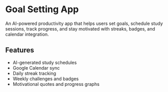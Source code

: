 # Goal Setting App

An AI-powered productivity app that helps users set goals, schedule study sessions, track progress, and stay motivated with streaks, badges, and calendar integration.

## Features
- AI-generated study schedules
- Google Calendar sync
- Daily streak tracking
- Weekly challenges and badges
- Motivational quotes and progress graphs
